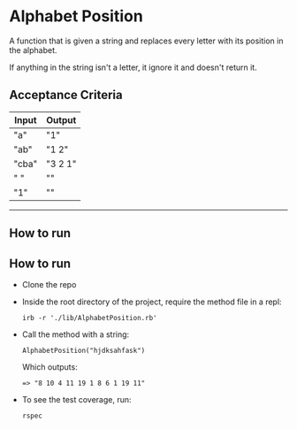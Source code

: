 # Alphabet Position

A function that is given a string and replaces every letter with its position in the alphabet.

If anything in the string isn't a letter, it ignore it and doesn't return it.

## Acceptance Criteria

Input | Output
--- | ---
"a" | "1"
"ab" | "1 2"
"cba" | "3 2 1"
" " | ""
"1" | ""
---

## How to run

## How to run

- Clone the repo
- Inside the root directory of the project, require the method file in a repl:

    ```
    irb -r './lib/AlphabetPosition.rb'
    ```
- Call the method with a string:
    ```
    AlphabetPosition("hjdksahfask")
    ```
    Which outputs:
    ```
    => "8 10 4 11 19 1 8 6 1 19 11"
    ```

- To see the test coverage, run:

    ```
    rspec
    ```
